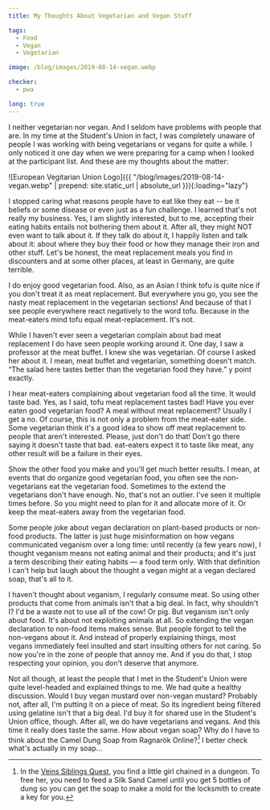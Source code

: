 ```yaml
---
title: My Thoughts About Vegetarian and Vegan Stuff

tags:
  - Food
  - Vegan
  - Vegetarian

image: /blog/images/2019-08-14-vegan.webp

checker:
  - pwa

long: true
---
```

I neither vegetarian nor vegan.
And I seldom have problems with people that are.
In my time at the Student's Union in fact, I was completely unaware of people I was working with being vegetarians or vegans for quite a while.
I only noticed it one day when we were preparing for a camp when I looked at the participant list.
And these are my thoughts about the matter:
<!--more-->

![European Vegitarian Union Logo]({{ "/blog/images/2019-08-14-vegan.webp" | prepend: site.static_url | absolute_url }}){:loading="lazy"}

I stopped caring what reasons people have to eat like they eat -- be it beliefs or some disease or even just as a fun challenge.
I learned that's not really my business.
Yes, I am slightly interested, but to me, accepting their eating habits entails not bothering them about it.
After all, they might NOT even want to talk about it.
If they talk do about it, I happily listen and talk about it: about where they buy their food or how they manage their iron and other stuff.
Let's be honest, the meat replacement meals you find in discounters and at some other places, at least in Germany, are quite terrible.

I do enjoy good vegetarian food.
Also, as an Asian I think tofu is quite nice if you don't treat it as meat replacement.
But everywhere you go, you see the nasty meat replacement in the vegetarian sections!
And because of that I see people everywhere react negatively to the word tofu.
Because in the meat-eaters mind tofu equal meat-replacement.
It's not.

While I haven't ever seen a vegetarian complain about bad meat replacement I do have seen people working around it.
One day, I saw a professor at the meat buffet.
I knew she was vegetarian.
Of course I asked her about it.
I mean, meat buffet and vegetarian, something doesn't match.
“The salad here tastes better than the vegetarian food they have.”
y point exactly.

I hear meat-eaters complaining about vegetarian food all the time.
It would taste bad.
Yes, as I said, tofu meat replacement tastes bad!
Have you ever eaten good vegetarian food?
A meal without meat replacement?
Usually I get a no.
Of course, this is not only a problem from the meat-eater side.
Some vegetarian think it's a good idea to show off meat replacement to people that aren't interested.
Please, just don't do that!
Don't go there saying it doesn't taste that bad.
eat-eaters expect it to taste like meat, any other result will be a failure in their eyes.

Show the other food you make and you'll get much better results.
I mean, at events that do organize good vegetarian food, you often see the non-vegetarians eat the vegetarian food. Sometimes to the extend the vegetarians don't have enough.
No, that's not an outlier.
I've seen it multiple times before.
So you might need to plan for it and allocate more of it.
Or keep the meat-eaters away from the vegetarian food.

Some people joke about vegan declaration on plant-based products or non-food products.
The latter is just huge misinformation on how vegans communicated veganism over a long time: until recently (a few years now), I thought veganism means not eating animal and their products; and it's just a term describing their eating habits — a food term only.
With that definition I can't help but laugh about the thought a vegan might at a vegan declared soap, that's all to it.

I haven't thought about veganism, I regularly consume meat.
So using other products that come from animals isn't that a big deal.
In fact, why shouldn't I?
I'd be a waste not to use all of the cow! Or pig.
But veganism isn't only about food.
It's about not exploiting animals at all.
So extending the vegan declaration to non-food items makes sense.
But people forgot to tell the non-vegans about it.
And instead of properly explaining things, most vegans immediately feel insulted and start insulting others for not caring. 
So now you're in the zone of people that annoy me.
And if you do that, I stop respecting your opinion, you don't deserve that anymore.

Not all though, at least the people that I met in the Student's Union were quite level-headed and explained things to me.
We had quite a healthy discussion.
Would I buy vegan mustard over non-vegan mustard?
Probably not, after all, I'm putting it on a piece of meat.
So its ingredient being filtered using gelatine isn't that a big deal.
I'd buy it for shared use in the Student's Union office, though.
After all, we do have vegetarians and vegans.
And this time it really does taste the same.
How about vegan soap? Why do I have to think about the Camel Dung Soap from Ragnarök Online?[^Veins_Siblings_Quest]
I better check what's actually in my soap…

[^Veins_Siblings_Quest]: In the [Veins Siblings Quest](https://irowiki.org/wiki/Veins_Siblings_Quest), you find a little girl chained in a dungeon.
To free her, you need to feed a Silk Sand Camel until you get 5 bottles of dung so you can get the soap to make a mold for the locksmith to create a key for you.
